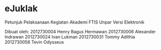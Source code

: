 eJuklak
=======

Petunjuk Pelaksanaan Kegiatan Akademi FTIS Unpar Versi Elektronik

Dibuat oleh:
2012730004 Henry Bagus Hermawan
2012730006 Alexander Indrawan
2012730024 Ivan Lukman
2012730031 Tommy Adithia
2012730056 Tevin Odysseus